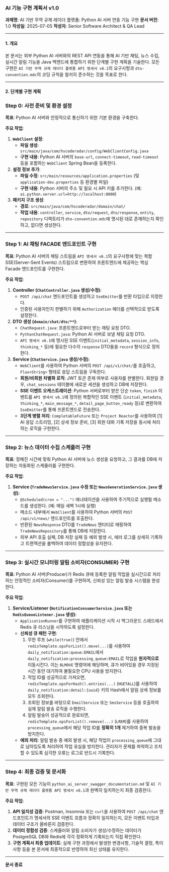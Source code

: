 ### AI 기능 구현 계획서 v1.0

**과제명**: AI 기반 무역 규제 레이더 플랫폼: Python AI 서버 연동 기능 구현
**문서 버전**: 1.0
**작성일**: 2025-07-05
**작성자**: Senior Software Architect & QA Lead

---

#### **1. 개요**
본 문서는 외부 Python AI 서버와의 REST API 연동을 통해 AI 기반 채팅, 뉴스 수집, 실시간 알림 기능을 Java 백엔드에 통합하기 위한 단계별 구현 계획을 기술한다. 모든 구현은 `AI 기반 무역 규제 레이더 플랫폼 API 명세서 v6.1`의 요구사항과 `dto-convention.mdc`의 코딩 규칙을 철저히 준수하는 것을 목표로 한다.

---

#### **2. 단계별 구현 계획**

### **Step 0: 사전 준비 및 환경 설정**

**목표**: Python AI 서버와 안정적으로 통신하기 위한 기본 환경을 구축한다.

**주요 작업**:
1.  **`WebClient` 설정**:
    *   **파일 생성**: `src/main/java/com/hscoderadar/config/WebClientConfig.java`
    *   **구현 내용**: Python AI 서버의 `base-url`, `connect-timeout`, `read-timeout` 등을 포함하는 `WebClient` Spring Bean을 등록한다.
2.  **설정 정보 추가**:
    *   **파일 수정**: `src/main/resources/application.properties` (및 `application-dev.properties` 등 환경별 파일)
    *   **구현 내용**: Python 서버의 주소 및 필요 시 API 키를 추가한다. (예: `ai.python.server.url=http://localhost:8000`)
3.  **패키지 구조 생성**:
    *   **경로**: `src/main/java/com/hscoderadar/domain/chat/`
    *   **작업 내용**: `controller`, `service`, `dto/request`, `dto/response`, `entity`, `repository` 디렉토리가 `dto-convention.mdc`에 명시된 대로 존재하는지 확인하고, 없다면 생성한다.

---

### **Step 1: AI 채팅 FACADE 엔드포인트 구현**

**목표**: Python AI 서버의 채팅 스트림을 `API 명세서 v6.1`의 요구사항에 맞는 복합 SSE(Server-Sent Events) 스트림으로 변환하여 프론트엔드에 제공하는 핵심 Facade 엔드포인트를 구현한다.

**주요 작업**:
1.  **Controller (`ChatController.java` 생성/수정)**:
    *   `POST /api/chat` 엔드포인트를 생성하고 `SseEmitter`를 반환 타입으로 지정한다.
    *   인증된 사용자인지 판별하기 위해 `Authorization` 헤더를 선택적으로 받도록 설정한다.
2.  **DTO 생성 (`domain/chat/dto/**`)**:
    *   `ChatRequest.java`: 프론트엔드로부터 받는 채팅 요청 DTO.
    *   `PythonChatRequest.java`: Python AI 서버로 보낼 채팅 요청 DTO.
    *   `API 명세서 v6.1`에 명시된 SSE 이벤트(`initial_metadata`, `session_info`, `thinking_*` 등)에 필요한 다수의 `response` DTO들을 `record` 형식으로 정의한다.
3.  **Service (`ChatService.java` 생성/수정)**:
    *   `WebClient`를 사용하여 Python 서버의 `POST /api/v1/chat/`를 호출하고, `Flux<String>` 형태로 응답 스트림을 구독한다.
    *   **회원/비회원 차별화 로직**: JWT 토큰 존재 여부로 사용자를 판별한다. 회원일 경우, `chat_sessions` 테이블에 새로운 세션을 생성하고 DB에 저장한다.
    *   **SSE 이벤트 오케스트레이션**: Python 서버로부터 받은 단순 `token`, `finish` 이벤트를 `API 명세서 v6.1`에 정의된 복합적인 SSE 이벤트 (`initial_metadata`, `thinking_*`, `main_message_*`, `detail_page_button_ready` 등)로 변환하여 `SseEmitter`를 통해 프론트엔드로 전송한다.
    *   **3단계 병렬 처리**: `CompletableFuture` 또는 `Project Reactor`를 사용하여 [1] AI 응답 스트리밍, [2] 상세 정보 준비, [3] 회원 대화 기록 저장을 동시에 처리하는 로직을 구현한다.

---

### **Step 2: 뉴스 데이터 수집 스케줄러 구현**

**목표**: 정해진 시간에 맞춰 Python AI 서버에 뉴스 생성을 요청하고, 그 결과를 DB에 저장하는 자동화된 스케줄러를 구현한다.

**주요 작업**:
1.  **Service (`TradeNewsService.java` 수정 또는 `NewsGenerationService.java` 생성)**:
    *   `@Scheduled(cron = "...")` 애너테이션을 사용하여 주기적으로 실행될 메소드를 생성한다. (예: 매일 새벽 1시에 실행)
    *   메소드 내부에서 `WebClient`를 사용하여 Python 서버의 `POST /api/v1/news/` 엔드포인트를 호출한다.
    *   반환된 `NewsResponse` DTO를 `TradeNews` 엔티티로 매핑하여 `TradeNewsRepository`를 통해 DB에 저장한다.
    *   외부 API 호출 실패, DB 저장 실패 등 예외 발생 시, 에러 로그를 상세히 기록하고 트랜잭션을 롤백하여 데이터 정합성을 유지한다.

---

### **Step 3: 실시간 모니터링 알림 소비자(CONSUMER) 구현**

**목표**: Python AI 서버(Producer)가 Redis 큐에 등록한 알림 작업을 실시간으로 처리하는 안정적인 소비자(Consumer)를 구현하여, 신뢰성 있는 알림 발송 시스템을 완성한다.

**주요 작업**:
1.  **Service/Listener (`NotificationConsumerService.java` 또는 `RedisQueueListener.java` 생성)**:
    *   `ApplicationRunner`를 구현하여 애플리케이션 시작 시 백그라운드 스레드에서 Redis 큐 리스닝을 시작하도록 설정한다.
    *   **신뢰성 큐 패턴 구현**:
        1.  무한 루프 (`while(true)`) 안에서 `redisTemplate.opsForList().move(...)`를 사용하여 `daily_notification:queue:EMAIL`에서 `daily_notification:processing_queue:EMAIL`로 작업을 **원자적으로** 이동시킨다. 이는 `BLMOVE` 명령어에 해당하며, 큐가 비어있을 경우 지정된 시간 동안 대기하여 불필요한 CPU 사용을 방지한다.
        2.  작업 ID를 성공적으로 가져오면, `redisTemplate.opsForHash().entries(...)` (`HGETALL`)를 사용하여 `daily_notification:detail:{uuid}` 키의 Hash에서 알림 상세 정보를 모두 조회한다.
        3.  조회된 정보를 바탕으로 `EmailService` 또는 `SmsService` 등을 호출하여 실제 알림 발송 로직을 수행한다.
        4.  알림 발송이 성공적으로 완료되면, `redisTemplate.opsForList().remove(...)` (`LREM`)를 사용하여 `processing_queue`에서 해당 작업 ID를 **정확히 1개** 제거하여 중복 발송을 방지한다.
    *   **예외 처리**: 알림 발송 중 예외 발생 시, 해당 작업이 `processing_queue`에 그대로 남아있도록 처리하여 작업 유실을 방지한다. 관리자가 문제를 파악하고 조치할 수 있도록 심각한 오류는 로그로 반드시 기록한다.

---

### **Step 4: 최종 검증 및 문서화**

**목표**: 구현된 모든 기능이 `python_ai_server_swagger_documentation.md` 및 `AI 기반 무역 규제 레이더 플랫폼 API 명세서 v6.1`과 완벽히 일치하는지 최종 검증한다.

**주요 작업**:
1.  **API 일치성 검증**: Postman, Insomnia 또는 `curl`을 사용하여 `POST /api/chat` 엔드포인트가 명세서의 SSE 이벤트 흐름과 정확히 일치하는지, 모든 이벤트 타입과 데이터 구조가 올바른지 검증한다.
2.  **데이터 정합성 검증**: 스케줄러와 알림 소비자가 생성/수정하는 데이터가 PostgreSQL DB와 Redis에 각각 정확하게 기록되는지 직접 확인한다.
3.  **구현 계획서 최종 업데이트**: 실제 구현 과정에서 발생한 변경사항, 기술적 결정, 특이사항 등을 본 문서에 최종적으로 반영하여 최신 상태를 유지한다.

---
**문서 종료** 